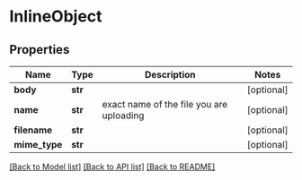 # InlineObject

## Properties
Name | Type | Description | Notes
------------ | ------------- | ------------- | -------------
**body** | **str** |  | [optional] 
**name** | **str** | exact name of the file you are uploading | [optional] 
**filename** | **str** |  | [optional] 
**mime_type** | **str** |  | [optional] 

[[Back to Model list]](../README.md#documentation-for-models) [[Back to API list]](../README.md#documentation-for-api-endpoints) [[Back to README]](../README.md)



